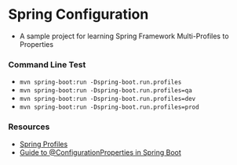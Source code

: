 # Spring Configuration
- A sample project for learning Spring Framework Multi-Profiles to Properties

### Command Line Test
- ``` mvn spring-boot:run -Dspring-boot.run.profiles ```
- ``` mvn spring-boot:run -Dspring-boot.run.profiles=qa ```
- ``` mvn spring-boot:run -Dspring-boot.run.profiles=dev ```
- ``` mvn spring-boot:run -Dspring-boot.run.profiles=prod ```

### Resources
- [Spring Profiles](https://www.baeldung.com/spring-profiles)
- [Guide to @ConfigurationProperties in Spring Boot](https://www.baeldung.com/configuration-properties-in-spring-boot)